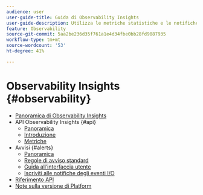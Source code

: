 ```yaml
---
audience: user
user-guide-title: Guida di Observability Insights
user-guide-description: Utilizza le metriche statistiche e le notifiche degli eventi per monitorare le attività di Experience Platform.
feature: Observability
source-git-commit: 5aa2be236d35f761a1e4d34fbe0bb28fd9087935
workflow-type: tm+mt
source-wordcount: '53'
ht-degree: 41%

---
```



# Observability Insights {#observability}

* [Panoramica di Observability Insights](./home.md)
* API Observability Insights {#api}
   * [Panoramica](./api/overview.md)
   * [Introduzione](./api/getting-started.md)
   * [Metriche](./api/metrics.md)
* Avvisi {#alerts}
   * [Panoramica](./alerts/overview.md)
   * [Regole di avviso standard](./alerts/rules.md)
   * [Guida all’interfaccia utente](./alerts/ui.md)
   * [Iscriviti alle notifiche degli eventi I/O](./alerts/subscribe.md)
* [Riferimento API](https://www.adobe.io/experience-platform-apis/references/observability-insights/)
* [Note sulla versione di Platform](https://www.adobe.com/go/platform-release-notes-en)